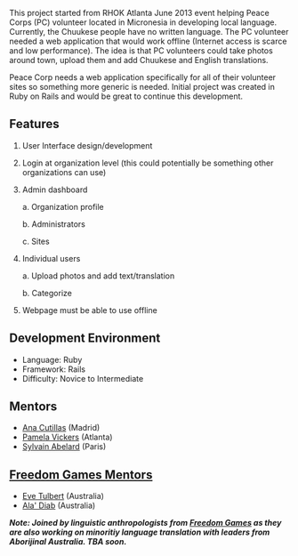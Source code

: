 This project started from RHOK Atlanta June 2013 event helping Peace Corps (PC) volunteer located in Micronesia in developing local language. Currently, the Chuukese people have no written language. The PC volunteer needed a web application that would work offline (Internet access is scarce and low performance). The idea is that PC volunteers could take photos around town, upload them and add Chuukese and English translations. 

Peace Corp needs a web application specifically for all of their volunteer sites so something more generic is needed. Initial project was created in Ruby on Rails and would be great to continue this development.

## Features

1. User Interface design/development

2. Login at organization level (this could potentially be something other organizations can use)

3. Admin dashboard

   a. Organization profile

   b. Administrators

   c. Sites

4. Individual users

   a. Upload photos and add text/translation

   b. Categorize

5. Webpage must be able to use offline 

## Development Environment
* Language: Ruby
* Framework: Rails
* Difficulty: Novice to Intermediate

## Mentors
* [Ana Cutillas](https://plus.google.com/+AnaCutillas/posts) (Madrid)
* [Pamela Vickers](https://twitter.com/pwnela) (Atlanta)
* [Sylvain Abelard](https://twitter.com/abelar_s) (Paris)

## [Freedom Games Mentors](http://www.freedomgames.org/#!start-up-team/c1cd5) 
* [Eve Tulbert](https://www.linkedin.com/pub/eve-tulbert/45/7b4/435) (Australia)
* [Ala' Diab](https://www.linkedin.com/pub/ala-diab/1a/8b7/3a4) (Australia)


_**Note: Joined by linguistic anthropologists from [Freedom Games](http://www.freedomgames.org/) as they are also working on minoritiy language translation with leaders from Aborijinal Australia. TBA soon.**_